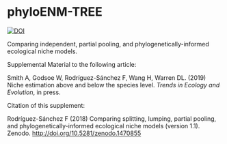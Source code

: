 # phyloENM-TREE

[![DOI](https://zenodo.org/badge/DOI/10.5281/zenodo.1470855.svg)](https://doi.org/10.5281/zenodo.1470855)

Comparing independent, partial pooling, and phylogenetically-informed ecological niche models.

Supplemental Material to the following article:

Smith A, Godsoe W, Rodríguez-Sánchez F, Wang H, Warren DL. (2019) Niche estimation above and below the species level. *Trends in Ecology and Evolution*, in press.

Citation of this supplement:

Rodríguez-Sánchez F (2018) Comparing splitting, lumping, partial pooling, and phylogenetically-informed ecological niche models (version 1.1). Zenodo. http://doi.org/10.5281/zenodo.1470855
